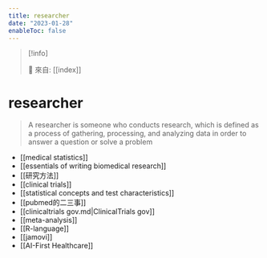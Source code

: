```yaml
---
title: researcher
date: "2023-01-28"
enableToc: false
---
```


> [!info]
>
> 🌱 來自: [[index]]

# researcher

>  A researcher is someone who conducts research, which is defined as a process of gathering, processing, and analyzing data in order to answer a question or solve a problem

* [[medical statistics]]
* [[essentials of writing biomedical research]]
* [[研究方法]]
* [[clinical trials]]
* [[statistical concepts and test characteristics]]
* [[pubmed的二三事]]
* [[clinicaltrials gov.md|ClinicalTrials gov]]
* [[meta-analysis]]
* [[R-language]]
* [[jamovi]]
* [[AI-First Healthcare]]
